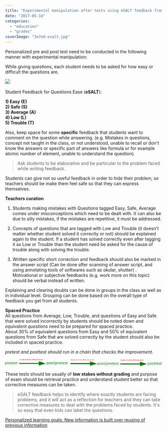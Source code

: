 ```yaml
---
title: "Experimental manipulation after tests using eSALT feedback from students"
date: "2017-05-14"
categories: 
  - "education"
  - "grades"
coverImage: "3e7e8-esalt.jpg"
---
```


Personalized pre and post test need to be conducted in the following manner with experimental manipulation:

While giving questions, each student needs to be asked for how easy or difficult the questions are.

[![](https://iambrainstorming.files.wordpress.com/2017/05/cda62-esalt.jpg?w=232)](https://iambrainstorming.files.wordpress.com/2017/05/cda62-esalt.jpg)

Student Feedback for Questions Ease (**eSALT**):

**1) Easy (E)**  
**2) Safe (S)**  
**3) Average (A)**  
**4) Low (L)**  
**5) Trouble (T)**

Also, keep space for some **specific** feedback that students want to comment on the question while answering. (e.g. Mistakes in questions, concept not taught in the class, or not understood, unable to recall or don't know the answers or specific part of answers like formula or for example atomic number of element, unable to understand the question).

> Ask students to be elaborative and be particular to the problem faced while writing feedback.

Students can give not so useful feedback in order to hide their problem, so teachers should be make them feel safe so that they can express themselves.

**Teachers curation**  
1) Students making mistakes with Questions tagged Easy, Safe, Average comes under misconceptions which need to be dealt with. It can also be due to silly mistakes, if the mistakes are repetitive, it must be addressed.

2) Concepts of questions that are tagged with Low and Trouble (it doesn't matter whether student solved it correctly or not) should be explained again to the student. If a student has solved correctly even after tagging it as Low or Trouble than the student need be asked for the cause of trouble along with solving the trouble.

3) Written specific short correction and feedback should also be marked in the answer script (Can be done after scanning of answer script, and using annotating tools of softwares such as okular, shutter) . Motivational or subjective feedbacks (e.g. work more on this topic) should be verbal instead of written.

Explaining and clearing doubts can be done in groups in the class as well as in individual level. Grouping can be done based on the overall type of feedback you get from all students.

**Spaced Practice**  
All questions from Average, Low, Trouble, and questions of Easy and Safe that were solved incorrectly by students should be noted down and _equivalent questions_ need to be prepared for spaced practice.  
About 30% of equivalent questions from Easy and 50% of equivalent questions from Safe that are solved correctly by the student should also be included in spaced practice.

_pretest and posttest should run in a chain that checks the improvement._ 

![](images/8863d-postpretest.png)

These tests should be usually of **low stakes without grading** and purpose of exam should be retrieval practice and understand student better so that corrective measures can be taken.

> eSALT feedback helps to identify where exactly students are facing problems, and it will act as a reflection for teachers and they can take corrective measures to deal with the problems faced by students. It's so easy that even kids can label the questions.

[Personalized learning goals: New information is built over reusing of previous information](https://iambrainstorming.ml/personalized-learning-goals-new-information-is-built-over-reusing-of-previous-information/)
